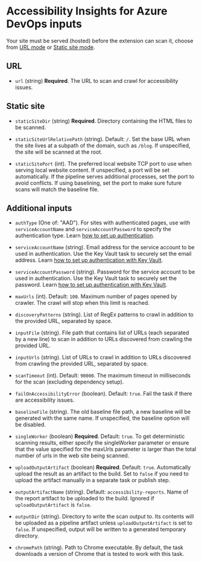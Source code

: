 <!--
Copyright (c) Microsoft Corporation. All rights reserved.
Licensed under the MIT License.
-->

<!--
DO NOT EDIT THIS FILE DIRECTLY
The content is generated by scripts/documentation.js
-->

# Accessibility Insights for Azure DevOps inputs

Your site must be served (hosted) before the extension can scan it, choose from [URL mode](#url) or [Static site mode](#static-site).

## URL

-   `url` (string) **Required**. The URL to scan and crawl for accessibility issues.

## Static site

-   `staticSiteDir` (string) **Required**. Directory containing the HTML files to be scanned.

-   `staticSiteUrlRelativePath` (string). Default: `/`. Set the base URL when the site lives at a subpath of the domain, such as `/blog`. If unspecified, the site will be scanned at the root.

-   `staticSitePort` (int). The preferred local website TCP port to use when serving local website content. If unspecified, a port will be set automatically. If the pipeline serves additional processes, set the port to avoid conflicts. If using baselining, set the port to make sure future scans will match the baseline file.

## Additional inputs

-   `authType` (One of: "AAD"). For sites with authenticated pages, use with `serviceAccountName` and `serviceAccountPassword` to specify the authentication type. Learn [how to set up authentication](https://aka.ms/AI-action-auth).

-   `serviceAccountName` (string). Email address for the service account to be used in authentication. Use the Key Vault task to securely set the email address. Learn [how to set up authentication with Key Vault](https://aka.ms/AI-action-auth).

-   `serviceAccountPassword` (string). Password for the service account to be used in authentication. Use the Key Vault task to securely set the password. Learn [how to set up authentication with Key Vault](https://aka.ms/AI-action-auth).

-   `maxUrls` (int). Default: `100`. Maximum number of pages opened by crawler. The crawl will stop when this limit is reached.

-   `discoveryPatterns` (string). List of RegEx patterns to crawl in addition to the provided URL, separated by space.

-   `inputFile` (string). File path that contains list of URLs (each separated by a new line) to scan in addition to URLs discovered from crawling the provided URL.

-   `inputUrls` (string). List of URLs to crawl in addition to URLs discovered from crawling the provided URL, separated by space.

-   `scanTimeout` (int). Default: `90000`. The maximum timeout in milliseconds for the scan (excluding dependency setup).

-   `failOnAccessibilityError` (boolean). Default: `true`. Fail the task if there are accessibility issues.

-   `baselineFile` (string). The old baseline file path, a new baseline will be generated with the same name. If unspecified, the baseline option will be disabled.

-   `singleWorker` (boolean) **Required**. Default: `true`. To get deterministic scanning results, either specify the singleWorker parameter or ensure that the value specified for the maxUrls parameter is larger than the total number of urls in the web site being scanned.

-   `uploadOutputArtifact` (boolean) **Required**. Default: `true`. Automatically upload the result as an artifact to the build. Set to `false` if you need to upload the artifact manually in a separate task or publish step.

-   `outputArtifactName` (string). Default: `accessibility-reports`. Name of the report artifact to be uploaded to the build. Ignored if `uploadOutputArtifact` is `false`.

-   `outputDir` (string). Directory to write the scan output to. Its contents will be uploaded as a pipeline artifact unless `uploadOutputArtifact` is set to `false`. If unspecified, output will be written to a generated temporary directory.

-   `chromePath` (string). Path to Chrome executable. By default, the task downloads a version of Chrome that is tested to work with this task.
